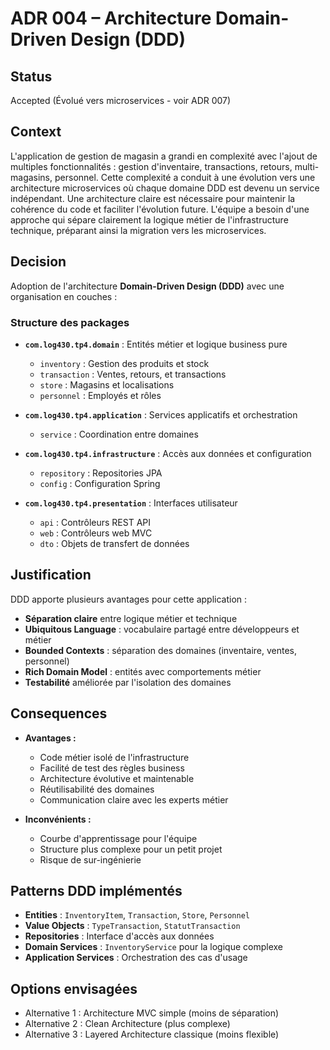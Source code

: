 # ADR 004 – Architecture Domain-Driven Design (DDD)

## Status

Accepted (Évolué vers microservices - voir ADR 007)

## Context

L'application de gestion de magasin a grandi en complexité avec l'ajout de multiples fonctionnalités : gestion d'inventaire, transactions, retours, multi-magasins, personnel. Cette complexité a conduit à une évolution vers une architecture microservices où chaque domaine DDD est devenu un service indépendant. Une architecture claire est nécessaire pour maintenir la cohérence du code et faciliter l'évolution future. L'équipe a besoin d'une approche qui sépare clairement la logique métier de l'infrastructure technique, préparant ainsi la migration vers les microservices.

## Decision

Adoption de l'architecture **Domain-Driven Design (DDD)** avec une organisation en couches :

### Structure des packages

- **`com.log430.tp4.domain`** : Entités métier et logique business pure
  - `inventory` : Gestion des produits et stock
  - `transaction` : Ventes, retours, et transactions
  - `store` : Magasins et localisations
  - `personnel` : Employés et rôles

- **`com.log430.tp4.application`** : Services applicatifs et orchestration
  - `service` : Coordination entre domaines

- **`com.log430.tp4.infrastructure`** : Accès aux données et configuration
  - `repository` : Repositories JPA
  - `config` : Configuration Spring

- **`com.log430.tp4.presentation`** : Interfaces utilisateur
  - `api` : Contrôleurs REST API
  - `web` : Contrôleurs web MVC
  - `dto` : Objets de transfert de données

## Justification

DDD apporte plusieurs avantages pour cette application :

- **Séparation claire** entre logique métier et technique
- **Ubiquitous Language** : vocabulaire partagé entre développeurs et métier
- **Bounded Contexts** : séparation des domaines (inventaire, ventes, personnel)
- **Rich Domain Model** : entités avec comportements métier
- **Testabilité** améliorée par l'isolation des domaines

## Consequences

- **Avantages :**
  - Code métier isolé de l'infrastructure
  - Facilité de test des règles business
  - Architecture évolutive et maintenable
  - Réutilisabilité des domaines
  - Communication claire avec les experts métier

- **Inconvénients :**
  - Courbe d'apprentissage pour l'équipe
  - Structure plus complexe pour un petit projet
  - Risque de sur-ingénierie

## Patterns DDD implémentés

- **Entities** : `InventoryItem`, `Transaction`, `Store`, `Personnel`
- **Value Objects** : `TypeTransaction`, `StatutTransaction`
- **Repositories** : Interface d'accès aux données
- **Domain Services** : `InventoryService` pour la logique complexe
- **Application Services** : Orchestration des cas d'usage

## Options envisagées

- Alternative 1 : Architecture MVC simple (moins de séparation)
- Alternative 2 : Clean Architecture (plus complexe)
- Alternative 3 : Layered Architecture classique (moins flexible)
